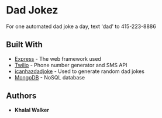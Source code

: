 # Dad Jokez

For one automated dad joke a day, text 'dad' to 415-223-8886

## Built With

- [Express](https://expressjs.com/) - The web framework used
- [Twilio](https://www.twilio.com/) - Phone number generator and SMS API
- [icanhazdadjoke](https://icanhazdadjoke.com/api) - Used to generate random dad jokes
- [MongoDB](https://www.mongodb.com/) - NoSQL database

## Authors

- **Khalal Walker**
